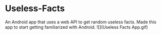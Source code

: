 # Useless-Facts
An Android app that uses a web API to get random useless facts. 
Made this app to start getting familiarized with Android.
![](Useless Facts App.gif)
